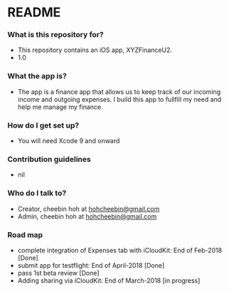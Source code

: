 # README #


### What is this repository for? ###

* This repository contains an iOS app, XYZFinanceU2. 
* 1.0

### What the app is? ###

* The app is a finance app that allows us to keep track of our incoming income and outgoing expenses. 
  I build this app to fullfill my need and help me manage my finance.

### How do I get set up? ###

* You will need Xcode 9 and onward

### Contribution guidelines ###

* nil

### Who do I talk to? ###

* Creator, cheebin hoh at hohcheebin@gmail.com
* Admin, cheebin hoh at hohcheebin@gmail.com

### Road map

* complete integration of Expenses tab with iCloudKit: End of Feb-2018 [Done]
* submit app for testflight: End of April-2018 [Done]
* pass 1st beta review [Done]
* Adding sharing via iCloudKit: End of March-2018 [in progress]


